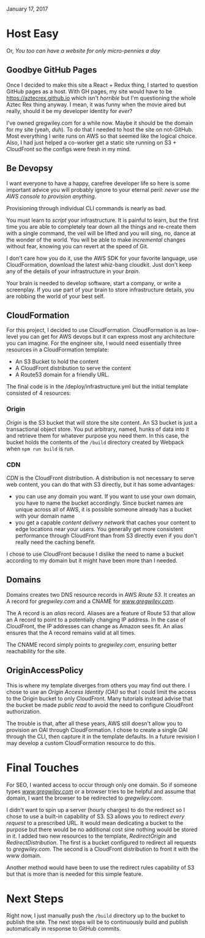 January 17, 2017

# Host Easy

Or, _You too can have a website for only micro-pennies a day_

## Goodbye GitHub Pages

Once I decided to make this site a React + Redux thing, I started
to question GitHub pages as a host. With GH pages, my site would
have to be https://aztecrex.github.io which isn't _horrible_ but
I'm questioning the whole Aztec Rex thing anyway. I mean, it was
funny when the movie aired but really, should it be my developer
identity for _ever_?

I've owned gregwiley.com for a while now. Maybe it should be the
domain for my site (yeah, _duh_). To do that I needed to host
the site on not-GitHub. Most everything I write runs on AWS so
that seemed like the logical choice. Also, I had just helped a
co-worker get a static site running on S3 + CloudFront so the configs
were fresh in my mind.

## Be Devopsy

I want everyone to have a happy, carefree developer life so here
is some important advice you will probably ignore to your eternal
peril: _never use the AWS console to provision anything_.

Provisioning through individual CLI commands is nearly as
bad.

You must learn to _script_ your infrastructure. It is painful to
learn, but the first time you are able to completely tear down
all the things and re-create them with a single command, the
veil will be lifted and you will sing, no, dance at the wonder
of the world. You will be able to make _incremental_ changes
without fear, knowing you can revert at the speed of Git.

I don't care how you do it, use the AWS SDK for your favorite
language, use CloudFormation, download the latest whiz-bang
cloudkit. Just don't keep any of the details of your infrastructure
in your _brain_.

Your brain is needed to develop software, start a company, or
write a screenplay. If you use part of your brain to store
infrastructure details, you are robbing the world of your best
self.

## CloudFormation

For this project, I decided to use CloudFormation. CloudFormation
is as low-level you can get for AWS devops but it can express
most any architecture you can imagine. For the engineer site,
I would need essentially three resources in a CloudFormation template:

* An S3 Bucket to hold the content
* A CloudFront distribution to serve the content
* A Route53 domain for a friendly URL.

The final code is in the /deploy/infrastructure.yml but the initial
template consisted of 4 resources:

### Origin

_Origin_ is the S3 bucket that will store the site content. An
S3 bucket is just a transactional object store. You put arbitrary, named,
hunks of data into it and retrieve them for whatever purpose you need them.
In this case, the bucket holds the contents of the `/build` directory
created by Webpack when `npm run build` is run.

### CDN

_CDN_ is the CloudFront distribution. A distribution is not necessary to
serve web content, you can do that with S3 directly, but it has some
advantages:

* you can use any domain you want.  If you want to use your own domain,
you have to name the bucket accordingly. Since bucket names are unique
across all of AWS, it is possible someone already has a bucket with
your domain name
* you get a capable _content delivery network_ that caches your content
to edge locations near your users. You generally get more consistent
performance through CloudFront than from S3 directly even if you don't
really need the caching benefit.

I chose to use CloudFront because I dislike the need to name a bucket
according to my domain but it might have been more than I needed.

## Domains

Domains creates two DNS resource records in AWS _Route 53_. It creates
an A record for _gregwiley.com_ and a CNAME for _www.gregwiley.com_.

The A record is an _alias_ record. Aliases are a feature of Route 53
that allow an A record to point to a potentially changing IP address.
In the case of CloudFront, the IP addresses can change as Amazon sees
fit. An alias ensures that the A record remains valid at all times.

The CNAME record simply points to _gregwiley.com_, ensuring better
reachability for the site.

## OriginAccessPolicy

This is where my template diverges from others you may find out there.
I chose to use an _Origin Access Identity (OAI)_ so that I could limit
the access to the Origin bucket to only CloudFront. Many tutorials
instead advise that the bucket be made _public read_ to avoid the
need to configure CloudFront authorization.

The trouble is that, after all these years, AWS still doesn't allow you
to provision an OAI through CloudFormation. I chose to create a single
OAI through the CLI, then capture it in the template defaults. In a future
revision I may develop a custom CloudFormation resource to do this.

# Final Touches

For SEO, I wanted access to occur through only one domain. So if
someone types _www.gregwiley.com_ or a browser tries to be helpful
and assume that domain, I want the browser to be redirected to
_gregwiley.com_.

I didn't want to spin up a server (hourly charges) to do the redirect
so I chose to use a built-in capability of S3. S3 allows you to
redirect _every request_ to a prescribed URL. It would mean dedicating
a bucket to the purpose but there would be no additional cost sine
nothing would be stored in it.  I added two new resources to the
template, _RedirectOrigin_ and _RedirectDistribution_. The first is
a bucket configured to redirect all requests to _gregwiley.com_. The
second is a CloudFront distribution to front it with the www domain.

Another method would have been to use the redirect rules capability
of S3 but that is more than is needed for this simple feature.

# Next Steps

Right now, I just manually push the `/build` directory up to the
bucket to publish the site. The next steps will be to continuously
build and publish automatically in response to GitHub commits.
